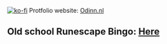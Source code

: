[![ko-fi](https://ko-fi.com/img/githubbutton_sm.svg)](https://ko-fi.com/W7W6107W5Q)
Protfolio website: [Odinn.nl](https://Odinn.nl)

## Old school Runescape Bingo: [Here](https://odinn.nl/osrs-bingo)
